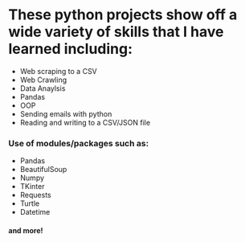 # These python projects show off a wide variety of skills that I have learned including:
- Web scraping to a CSV
- Web Crawling 
- Data Anaylsis
- Pandas
- OOP
- Sending emails with python
- Reading and writing to a CSV/JSON file
### Use of modules/packages such as: 
- Pandas
- BeautifulSoup
- Numpy 
- TKinter
- Requests
- Turtle
- Datetime
#### and more!
